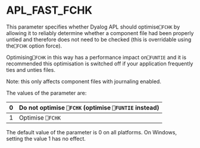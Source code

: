 # APL_FAST_FCHK

This parameter specifies whether Dyalog APL should optimise`⎕FCHK` by allowing it to reliably determine whether a component file had been properly untied and therefore does not need to be checked (this is overridable using the`⎕FCHK` option force).

Optimising`⎕FCHK` in this way has a performance impact on`⎕FUNTIE` and it is recommended this optimisation is switched off if your application frequently ties and unties files.

Note: this only affects component files with journaling enabled.

The values of the parameter are:

| 0 | Do not optimise `⎕FCHK` (optimise `⎕FUNTIE` instead) |
| --- | ---  |
| 1 | Optimise `⎕FCHK` |

The default value of the parameter is 0 on all platforms. On Windows, setting the value 1 has no effect.
